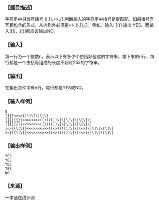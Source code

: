 ### 【题目描述】

字符串中只含有括号 (),\[\],<>,{},判断输入的字符串中括号是否匹配。如果括号有互相包含的形式，从内到外必须是<>,(),\[\],{}，例如。输入: \[()\] 输出:YES，而输入(\[\])，(\[)\]都应该输出NO。

### 【输入】

第一行为一个整数n，表示以下有多少个由括好组成的字符串。接下来的n行，每行都是一个由括号组成的长度不超过255的字符串。

### 【输出】

在输出文件中有n行，每行都是YES或NO。

### 【输入样例】

```
5
{}{}<><>()()\[\]\[\]
{{}}{{}}<<>><<>>(())(())\[\[\]\]\[\[\]\]
{{}}{{}}<<>><<>>(())(())\[\[\]\]\[\[\]\]
{<>}{\[\]}<<<>><<>>>((<>))(())\[\[(<>)\]\]\[\[\]\]
><}{{\[\]}<<<>><<>>>((<>))(())\[\[(<>)\]\]\[\[\]\]
```

### 【输出样例】

```
YES
YES
YES
YES
NO

```


 ### 【来源】

 一本通在线评测 